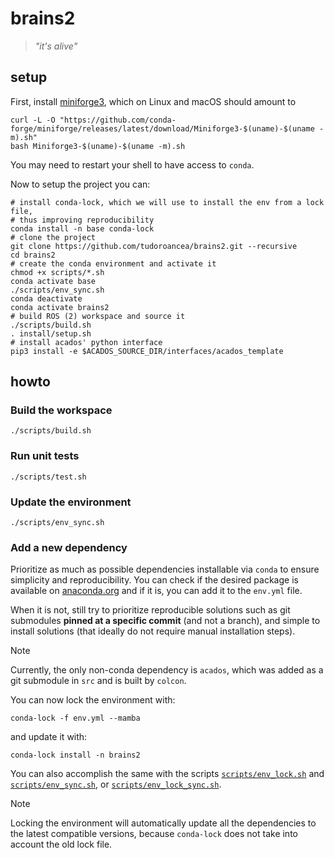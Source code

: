 # brains2

> _"it's alive"_

## setup

First, install [miniforge3](https://github.com/conda-forge/miniforge), which on Linux and macOS should amount to 
```shell
curl -L -O "https://github.com/conda-forge/miniforge/releases/latest/download/Miniforge3-$(uname)-$(uname -m).sh"
bash Miniforge3-$(uname)-$(uname -m).sh
```
You may need to restart your shell to have access to `conda`.

Now to setup the project you can:
```shell
# install conda-lock, which we will use to install the env from a lock file,
# thus improving reproducibility
conda install -n base conda-lock
# clone the project
git clone https://github.com/tudoroancea/brains2.git --recursive
cd brains2
# create the conda environment and activate it
chmod +x scripts/*.sh
conda activate base
./scripts/env_sync.sh
conda deactivate
conda activate brains2
# build ROS (2) workspace and source it
./scripts/build.sh
. install/setup.sh
# install acados' python interface
pip3 install -e $ACADOS_SOURCE_DIR/interfaces/acados_template
```

## howto

### Build the workspace
```shell
./scripts/build.sh
```

### Run unit tests
```shell
./scripts/test.sh
```

### Update the environment
```shell
./scripts/env_sync.sh
```

### Add a new dependency

Prioritize as much as possible dependencies installable via `conda` to ensure
simplicity and reproducibility. You can check if the desired package is
available on [anaconda.org](https://anaconda.org/) and if it is, you can add it
to the `env.yml` file.

When it is not, still try to prioritize reproducible solutions such as git submodules
**pinned at a specific commit** (and not a branch), and simple to install solutions 
(that ideally do not require manual installation steps).

> [!NOTE]
> Currently, the only non-conda dependency is `acados`, which was added as a git
submodule in `src` and is built by `colcon`.

You can now lock the environment with:
```shell
conda-lock -f env.yml --mamba
```
and update it with:
```shell
conda-lock install -n brains2 
```
You can also accomplish the same with the scripts [`scripts/env_lock.sh`](scripts/env_lock.sh)
and [`scripts/env_sync.sh`](scripts/env_sync.sh), or [`scripts/env_lock_sync.sh`](scripts/env_lock_sync.sh).

> [!NOTE]
> Locking the environment will automatically update all the dependencies to the 
> latest compatible versions, because `conda-lock` does not take into account
> the old lock file.
